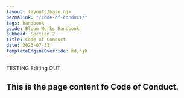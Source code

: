 ```yaml
---
layout: layouts/base.njk
permalink: "/code-of-conduct/"
tags: handbook
guide: Bloom Works Handbook
subhead: Section 2
title: Code of Conduct
date: 2023-07-31
templateEngineOverride: md,njk
---
```

TESTING Editing OUT
<h2>This is the page content fo Code of Conduct.</h2> 

